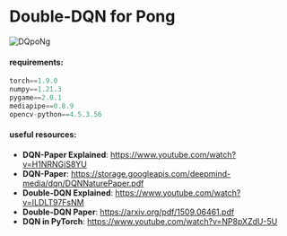 # Double-DQN for Pong
![DQpoNg](assets/DQpoNg.gif)

#### requirements:
```js
torch==1.9.0
numpy==1.21.3
pygame==2.0.1
mediapipe==0.8.9
opencv-python==4.5.3.56
```

#### useful resources:
- **DQN-Paper Explained**: https://www.youtube.com/watch?v=H1NRNGiS8YU
- **DQN-Paper**: https://storage.googleapis.com/deepmind-media/dqn/DQNNaturePaper.pdf
- **Double-DQN Explained**: https://www.youtube.com/watch?v=ILDLT97FsNM
- **Double-DQN Paper**: https://arxiv.org/pdf/1509.06461.pdf
- **DQN in PyTorch**: https://www.youtube.com/watch?v=NP8pXZdU-5U
